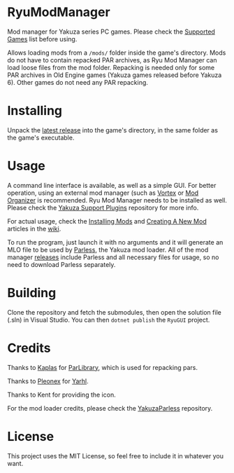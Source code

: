 # RyuModManager
Mod manager for Yakuza series PC games. Please check the [Supported Games](../../wiki/Supported-Games) list before using.

Allows loading mods from a `/mods/` folder inside the game's directory.
Mods do not have to contain repacked PAR archives, as Ryu Mod Manager can load loose files from the mod folder.
Repacking is needed only for some PAR archives in Old Engine games (Yakuza games released before Yakuza 6). Other games do not need any PAR repacking.

# Installing
Unpack the [latest release](../../releases/latest) into the game's directory, in the same folder as the game's executable.

# Usage
A command line interface is available, as well as a simple GUI. For better operation, using an external mod manager (such as [Vortex](https://www.nexusmods.com/about/vortex/) or [Mod Organizer](https://github.com/ModOrganizer2/modorganizer) is recommended. Ryu Mod Manager needs to be installed as well. Please check the [Yakuza Support Plugins](https://github.com/SutandoTsukai181/vortex_mo2_yakuza_plugins) repository for more info.

For actual usage, check the [Installing Mods](../../wiki/Installing-Mods) and [Creating A New Mod](../../wiki/Creating-A-New-Mod) articles in the [wiki](../../wiki).

To run the program, just launch it with no arguments and it will generate an MLO file to be used by [Parless](https://github.com/SutandoTsukai181/YakuzaParless), the Yakuza mod loader.
All of the mod manager [releases](../../releases) include Parless and all necessary files for usage, so no need to download Parless separately.

# Building
Clone the repository and fetch the submodules, then open the solution file (.sln) in Visual Studio. You can then `dotnet publish` the `RyuGUI` project.

# Credits
Thanks to [Kaplas](https://github.com/Kaplas80) for [ParLibrary](https://github.com/Kaplas80/ParManager), which is used for repacking pars.

Thanks to [Pleonex](https://github.com/pleonex) for [Yarhl](https://github.com/SceneGate/Yarhl).

Thanks to Kent for providing the icon.

For the mod loader credits, please check the [YakuzaParless](https://github.com/SutandoTsukai181/YakuzaParless) repository.

# License
This project uses the MIT License, so feel free to include it in whatever you want.
